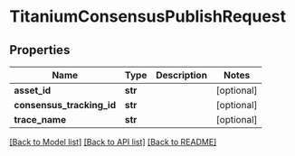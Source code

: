 # TitaniumConsensusPublishRequest


## Properties
Name | Type | Description | Notes
------------ | ------------- | ------------- | -------------
**asset_id** | **str** |  | [optional] 
**consensus_tracking_id** | **str** |  | [optional] 
**trace_name** | **str** |  | [optional] 

[[Back to Model list]](../README.md#documentation-for-models) [[Back to API list]](../README.md#documentation-for-api-endpoints) [[Back to README]](../README.md)


